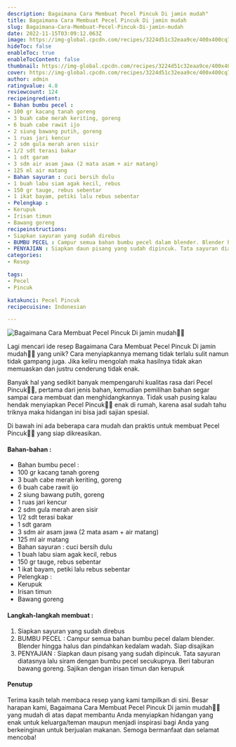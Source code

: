 ```yaml
---
description: Bagaimana Cara Membuat Pecel Pincuk Di jamin mudah"
title: Bagaimana Cara Membuat Pecel Pincuk Di jamin mudah
slug: Bagaimana-Cara-Membuat-Pecel-Pincuk-Di-jamin-mudah
date: 2022-11-15T03:09:12.063Z
image: https://img-global.cpcdn.com/recipes/3224d51c32eaa9ce/400x400cq70/photo.jpg
hideToc: false
enableToc: true
enableTocContent: false
thumbnail: https://img-global.cpcdn.com/recipes/3224d51c32eaa9ce/400x400cq70/photo.jpg
cover: https://img-global.cpcdn.com/recipes/3224d51c32eaa9ce/400x400cq70/photo.jpg
author: admin
ratingvalue: 4.8
reviewcount: 124
recipeingredient:
- Bahan bumbu pecel :
- 100 gr kacang tanah goreng
- 3 buah cabe merah keriting, goreng
- 6 buah cabe rawit ijo
- 2 siung bawang putih, goreng
- 1 ruas jari kencur
- 2 sdm gula merah aren sisir
- 1/2 sdt terasi bakar
- 1 sdt garam
- 3 sdm air asam jawa (2 mata asam + air matang)
- 125 ml air matang
- Bahan sayuran : cuci bersih dulu
- 1 buah labu siam agak kecil, rebus
- 150 gr tauge, rebus sebentar
- 1 ikat bayam, petiki lalu rebus sebentar
- Pelengkap :
- Kerupuk
- Irisan timun
- Bawang goreng
recipeinstructions:
- Siapkan sayuran yang sudah direbus
- BUMBU PECEL : Campur semua bahan bumbu pecel dalam blender. Blender hingga halus dan pindahkan kedalam wadah. Siap disajikan
- PENYAJIAN : Siapkan daun pisang yang sudah dipincuk. Tata sayuran diatasnya lalu siram dengan bumbu pecel secukupnya. Beri taburan bawang goreng. Sajikan dengan irisan timun dan kerupuk
categories:
- Resep

tags:
- Pecel
- Pincuk

katakunci: Pecel Pincuk
recipecuisine: Indonesian

---
```


![Bagaimana Cara Membuat Pecel Pincuk Di jamin mudah👩‍🍳](https://img-global.cpcdn.com/recipes/3224d51c32eaa9ce/400x400cq70/photo.jpg)

Lagi mencari ide resep Bagaimana Cara Membuat Pecel Pincuk Di jamin mudah👩‍🍳 yang unik? Cara menyiapkannya memang tidak terlalu sulit namun tidak gampang juga. Jika keliru mengolah maka hasilnya tidak akan memuaskan dan justru cenderung tidak enak.

Banyak hal yang sedikit banyak mempengaruhi kualitas rasa dari Pecel Pincuk👩‍🍳, pertama dari jenis bahan, kemudian pemilihan bahan segar sampai cara membuat dan menghidangkannya. Tidak usah pusing kalau hendak menyiapkan Pecel Pincuk👩‍🍳 enak di rumah, karena asal sudah tahu triknya maka hidangan ini bisa jadi sajian spesial.

Di bawah ini ada beberapa cara mudah dan praktis untuk membuat Pecel Pincuk👩‍🍳 yang siap dikreasikan.

<!--inarticleads1-->

#### Bahan-bahan :

- Bahan bumbu pecel :
- 100 gr kacang tanah goreng
- 3 buah cabe merah keriting, goreng
- 6 buah cabe rawit ijo
- 2 siung bawang putih, goreng
- 1 ruas jari kencur
- 2 sdm gula merah aren sisir
- 1/2 sdt terasi bakar
- 1 sdt garam
- 3 sdm air asam jawa (2 mata asam + air matang)
- 125 ml air matang
- Bahan sayuran : cuci bersih dulu
- 1 buah labu siam agak kecil, rebus
- 150 gr tauge, rebus sebentar
- 1 ikat bayam, petiki lalu rebus sebentar
- Pelengkap :
- Kerupuk
- Irisan timun
- Bawang goreng

<!--inarticleads2-->

#### Langkah-langkah membuat :

1. Siapkan sayuran yang sudah direbus
1. BUMBU PECEL : Campur semua bahan bumbu pecel dalam blender. Blender hingga halus dan pindahkan kedalam wadah. Siap disajikan
1. PENYAJIAN : Siapkan daun pisang yang sudah dipincuk. Tata sayuran diatasnya lalu siram dengan bumbu pecel secukupnya. Beri taburan bawang goreng. Sajikan dengan irisan timun dan kerupuk

#### Penutup

Terima kasih telah membaca resep yang kami tampilkan di sini. Besar harapan kami, Bagaimana Cara Membuat Pecel Pincuk Di jamin mudah👩‍🍳 yang mudah di atas dapat membantu Anda menyiapkan hidangan yang enak untuk keluarga/teman maupun menjadi inspirasi bagi Anda yang berkeinginan untuk berjualan makanan. Semoga bermanfaat dan selamat mencoba!